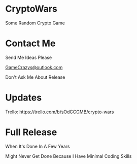 # CryptoWars
Some Random Crypto Game
# Contact Me
Send Me Ideas Please

GameCrazys@outlook.com

Don't Ask Me About Release
# Updates
Trello: https://trello.com/b/sOdCCGMB/crypto-wars

# Full Release
When It's Done In A Few Years

Might Never Get Done Because I Have Minimal Coding Skills
